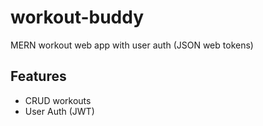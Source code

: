 # workout-buddy
MERN workout web app with user auth (JSON web tokens)

 ## Features
* CRUD workouts
* User Auth (JWT)